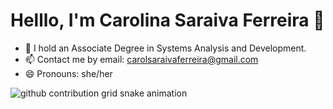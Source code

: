 # Helllo, I'm Carolina Saraiva Ferreira 👋



- 🔭 I hold an Associate Degree in Systems Analysis and Development.
- 📫 Contact me by email: carolsaraivaferreira@gmail.com
- 😄 Pronouns: she/her
  
<picture>
  <source media="(prefers-color-scheme: dark)" srcset="https://raw.githubusercontent.com/carolasf/carolasf/output/github-contribution-grid-snake-dark.svg">
  <source media="(prefers-color-scheme: light)" srcset="https://raw.githubusercontent.com/carolasf/carolasf/output/github-contribution-grid-snake.svg">
  <img alt="github contribution grid snake animation" src="https://raw.githubusercontent.com/carolasf/carolasf/output/github-contribution-grid-snake.svg">
</picture>
